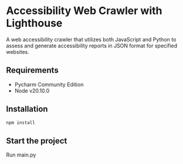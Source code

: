# Accessibility Web Crawler with Lighthouse

A web accessibility crawler that utilizes both JavaScript and Python to assess and generate accessibility reports in JSON format for specified websites.

## Requirements
- Pycharm Community Edition
- Node v20.10.0

## Installation
```python
npm install
```

## Start the project
Run main.py

